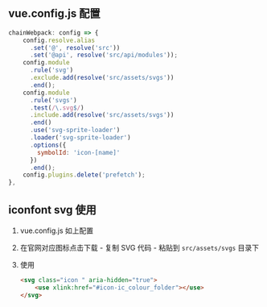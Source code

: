 ## vue.config.js 配置

```js
chainWebpack: config => {
    config.resolve.alias
      .set('@', resolve('src'))
      .set('@api', resolve('src/api/modules'));
    config.module
      .rule('svg')
      .exclude.add(resolve('src/assets/svgs'))
      .end();
    config.module
      .rule('svgs')
      .test(/\.svg$/)
      .include.add(resolve('src/assets/svgs'))
      .end()
      .use('svg-sprite-loader')
      .loader('svg-sprite-loader')
      .options({
        symbolId: 'icon-[name]'
      })
      .end();
    config.plugins.delete('prefetch');
},
```

## iconfont svg 使用

1. vue.config.js 如上配置

2. 在官网对应图标点击下载 - 复制 SVG 代码 - 粘贴到 `src/assets/svgs` 目录下

3. 使用

   ```html
   <svg class="icon " aria-hidden="true">
       <use xlink:href="#icon-ic_colour_folder"></use>
   </svg>
   ```

   
